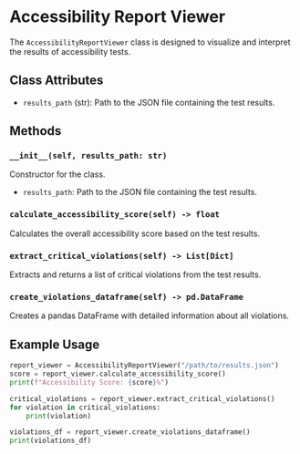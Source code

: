 # Accessibility Report Viewer

The `AccessibilityReportViewer` class is designed to visualize and interpret the results of accessibility tests.

## Class Attributes

- `results_path` (str): Path to the JSON file containing the test results.

## Methods

### `__init__(self, results_path: str)`

Constructor for the class.

- `results_path`: Path to the JSON file containing the test results.

### `calculate_accessibility_score(self) -> float`

Calculates the overall accessibility score based on the test results.

### `extract_critical_violations(self) -> List[Dict]`

Extracts and returns a list of critical violations from the test results.

### `create_violations_dataframe(self) -> pd.DataFrame`

Creates a pandas DataFrame with detailed information about all violations.

## Example Usage

```python
report_viewer = AccessibilityReportViewer("/path/to/results.json")
score = report_viewer.calculate_accessibility_score()
print(f"Accessibility Score: {score}%")

critical_violations = report_viewer.extract_critical_violations()
for violation in critical_violations:
    print(violation)

violations_df = report_viewer.create_violations_dataframe()
print(violations_df)